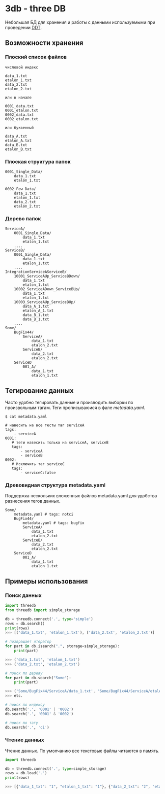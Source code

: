 # 3db - three DB

Небольшая БД для хранения и работы с данными используемыми при проведении [DDT](https://en.wikipedia.org/wiki/Data-driven_testing).

## Возможности хранения

### Плоский список файлов

```
числовой индекс

data_1.txt
etalon_1.txt
data_2.txt
etalon_2.txt

или в начале

0001_data.txt
0001_etalon.txt
0002_data.txt
0002_etalon.txt

или буквенный

data_A.txt
etalon_A.txt
data_B.txt
etalon_B.txt
```

### Плоская структура папок

```
0001_Single_Data/
    data_1.txt
    etalon_1.txt

0002_Few_Data/
    data_1.txt
    etalon_1.txt
    data_2.txt
    etalon_2.txt
```

### Дерево папок

```
ServiceA/
    0001_Single_Data/
        data_1.txt
        etalon_1.txt
    ....
ServiceB/
    0001_Single_Data/
        data_1.txt
        etalon_1.txt
    ....
IntegrationServiceAServiceB/
    10001_ServiceAUp_ServiceBDown/
        data_1.txt
        etalon_1.txt
    10002_ServiceADown_ServiceBUp/
        data_1.txt
        etalon_1.txt
    10003_ServiceAUp_ServiceBUp/
        data_A_1.txt
        etalon_A_1.txt
        data_B_1.txt
        data_B_1.txt
    ....
Some/
    BugFix44/
        ServiceA/
            data_1.txt
            etalon_2.txt
        ServiceB/
            data_2.txt
            etalon_2.txt
    ServiceD
        001_A/
            data_1.txt
            etalon_1.txt
```

## Тегирование данных

Часто удобно тегировать данные и производить выборки по произвольным тагам.
Теги прописываюися в фале *metadata.yaml*.
```
$ cat metadata.yaml

# навесить на все тесты таг serviceA
tags:
    - serviceA
0001:
   # теги навесить только на serviceA, serviceB
   tags:
       - serviceA
       - serviceB
0002:
   # Исключить таг serviceC
   tags:
       - serviceC:false
```

### Древовидная структура metadata.yaml
Поддержка нескольких вложенных файлов metadata.yaml для удобства разнесения тегов данных.

```
Some/
    metadata.yaml # tags: notci
    BugFix44/
        metadata.yaml # tags: bugfix
        ServiceA/
            data_1.txt
            etalon_2.txt
        ServiceB/
            data_2.txt
            etalon_2.txt
    ServiceD
        001_A/
            data_1.txt
            etalon_1.txt
```

## Примеры использования

### Поиск данных

```python
import threedb
from threedb import simple_storage

db = threedb.connect('.', type='simple')
rows = db.search()
print(rows)
>>> [('data_1.txt', 'etalon_1.txt'), ('data_2.txt', 'etalon_2.txt')]

# позвращает итератор
for part in db.isearch(".", storage=simple_storage):
    print(part)

>>> ('data_1.txt', 'etalon_1.txt')
>>> ('data_2.txt', 'etalon_2.txt')

# поиск по дереву
for part in db.search("Some"):
    print(part)

>>> ('Some/BugFix44/ServiceA/data_1.txt', 'Some/BugFix44/ServiceA/etalon_1.txt')
>>> etc.

# поиск по индексу
db.search('.', '0001' | '0002') 
db.search('.', '0001' & '0002')

# поиск по тагу
db.search('.', 'ci')
```

### Чтение данных

Чтение данных. По умолчанию все текстовые файлы читаются в память.

```python
import threedb

db = threedb.connect('.', type=simple_storage)
rows = db.load('.')
print(rows)

>>> [{"data_1_txt": "1", "etalon_1_txt": "1"}, {"data_2_txt": "2", "etalon_2_txt": "2"}]
```
